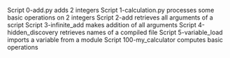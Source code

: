 Script 0-add.py adds 2 integers
Script 1-calculation.py processes some basic operations on 2 integers
Script 2-add retrieves all arguments of a script
Script 3-infinite_add makes addition of all arguments
Script 4-hidden_discovery retrieves names of a compiled file
Script 5-variable_load imports a variable from a module
Script 100-my_calculator computes basic operations

